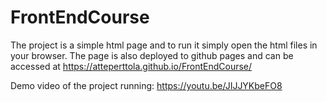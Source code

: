 # FrontEndCourse

The project is a simple html page and to run it simply open the html files in your browser. The page is also deployed to github pages and can be accessed at https://atteperttola.github.io/FrontEndCourse/

Demo video of the project running: https://youtu.be/JIJJYKbeFO8
